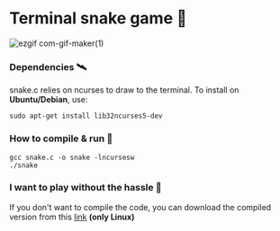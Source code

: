 # Terminal snake game 🐍
![ezgif com-gif-maker(1)](https://user-images.githubusercontent.com/83474704/117977430-7a391080-b339-11eb-9004-8dee8989a8f8.gif)

### Dependencies 🛰

snake.c relies on ncurses to draw to the terminal. To install on <b>Ubuntu/Debian</b>, use:

```
sudo apt-get install lib32ncurses5-dev
```

### How to compile & run 👾

```
gcc snake.c -o snake -lncursesw
./snake
```
### I want to play without the hassle 👺
If you don't want to compile the code, you can download the compiled version from this [link](https://github.com/0x00-byte/terminal_snake_game/releases) <b>(only Linux)</b>
